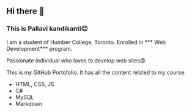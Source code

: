 ## Hi there 👋 

### This is Pallavi kandikanti😊

I am a student of Humber College, Toronto. Enrolled in *** Web Development*** program.

Passionate individual who loves to develop web sites😍

This is my GitHub Portofolio. It has all the content related to my course.

- HTML, CSS, JS
- C#
- MySQL
- Markdown

<!--
**Pallavikandikanti846/Pallavikandikanti846** is a ✨ _special_ ✨ repository because its `README.md` (this file) appears on your GitHub profile.

Here are some ideas to get you started:

- 🔭 I’m currently working on ...
- 🌱 I’m currently learning ...
- 👯 I’m looking to collaborate on ...
- 🤔 I’m looking for help with ...
- 💬 Ask me about ...
- 📫 How to reach me: ...
- 😄 Pronouns: ...
- ⚡ Fun fact: ...
-->
